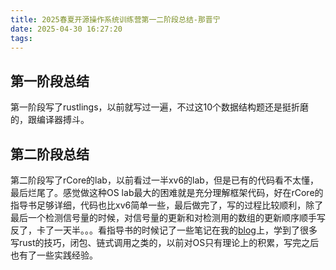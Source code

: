 ```yaml
---
title: 2025春夏开源操作系统训练营第一二阶段总结-那晋宁
date: 2025-04-30 16:27:20
tags:
---
```


## 第一阶段总结

第一阶段写了rustlings，以前就写过一遍，不过这10个数据结构题还是挺折磨的，跟编译器搏斗。

## 第二阶段总结

第二阶段写了rCore的lab，以前看过一半xv6的lab，但是已有的代码看不太懂，最后烂尾了。感觉做这种OS lab最大的困难就是充分理解框架代码，好在rCore的指导书足够详细，代码也比xv6简单一些，最后做完了，写的过程比较顺利，除了最后一个检测信号量的时候，对信号量的更新和对检测用的数组的更新顺序顺手写反了，卡了一天半。。。看指导书的时候记了一些笔记在我的[blog](https://derfflinger.top)上，学到了很多写rust的技巧，闭包、链式调用之类的，以前对OS只有理论上的积累，写完之后也有了一些实践经验。
